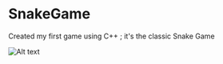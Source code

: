# SnakeGame

Created my first game using C++ ; it's the classic Snake Game 

![Alt text](https://i.imgur.com/TtwCsnd.png)
